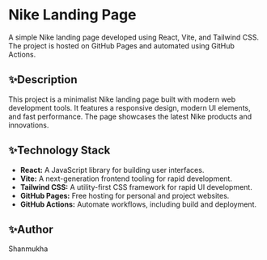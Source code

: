 # Nike Landing Page

A simple Nike landing page developed using React, Vite, and Tailwind CSS. The project is hosted on GitHub Pages and automated using GitHub Actions.

## ✨Description

This project is a minimalist Nike landing page built with modern web development tools. It features a responsive design, modern UI elements, and fast performance. The page showcases the latest Nike products and innovations.

## ✨Technology Stack

- **React:** A JavaScript library for building user interfaces.
- **Vite:** A next-generation frontend tooling for rapid development.
- **Tailwind CSS:** A utility-first CSS framework for rapid UI development.
- **GitHub Pages:** Free hosting for personal and project websites.
- **GitHub Actions:** Automate workflows, including build and deployment.

## ✨Author
Shanmukha
